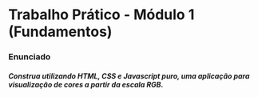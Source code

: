 # Trabalho Prático - Módulo 1 (Fundamentos)
### Enunciado
##### Construa utilizando HTML, CSS e Javascript puro, uma aplicação para visualização de cores a partir da escala RGB.